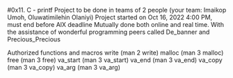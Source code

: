 #0x11. C - printf
Project to be done in teams of 2 people (your team: Imaikop Umoh, Oluwatimilehin Olaniyi)
Project started on Oct 16, 2022 4:00 PM, must end before AlX deadline
Mutually done both online and real time.
With the assistance of wonderful programming peers called De_banner and Precious_Precious

Authorized functions and macros
write (man 2 write)
malloc (man 3 malloc)
free (man 3 free)
va_start (man 3 va_start)
va_end (man 3 va_end)
va_copy (man 3 va_copy)
va_arg (man 3 va_arg) 
